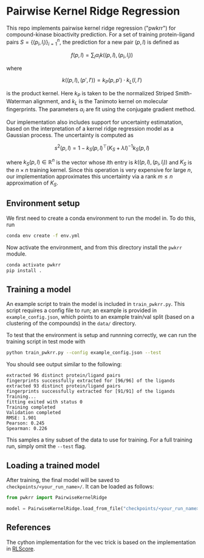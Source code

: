 # Pairwise Kernel Ridge Regression

This repo implements pairwise kernel ridge regression ("pwkrr") for compound-kinase bioactivity prediction. For a set of training protein-ligand pairs $S = \{(p_i, l_i)\}_{i=1}^n$, the prediction for a new pair $(p,l)$ is defined as

$$
f(p, l) = \sum_i \alpha_i k((p,l), (p_i, l_i)) 
$$

where 

$$
k((p, l), (p', l')) = k_P(p, p')\cdot k_L(l, l')
$$

is the product kernel. Here $k_P$ is taken to be the normalized Striped Smith-Waterman alignment, and $k_L$ is the Tanimoto kernel on molecular fingerprints. The parameters $\alpha_i$ are fit using the conjugate gradient method. 

Our implementation also includes support for uncertainty estimatation, based on the interpretation of a kernel ridge regression model as a Gaussian process. The uncertainty is computed as

$$
s^2(p,l) = 1 - k_S(p, l)^\top(K_S + \lambda I)^{-1}k_S(p, l)
$$

where $k_S(p, l) \in \mathbb{R}^n$ is the vector whose $i$th entry is $k((p,l), (p_i, l_i))$ and $K_S$ is the $n\times n$ training kernel. Since this operation is very expensive for large $n$, our implementation approximates this uncertainty via a rank $m \leq n$ approximation of $K_S$.

## Environment setup

We first need to create a conda environment to run the model in. To do this, run

```bash
conda env create -f env.yml
```

Now activate the environment, and from this directory install the `pwkrr` module.

```bash
conda activate pwkrr 
pip install .
```

## Training a model

An example script to train the model is included in `train_pwkrr.py`. This script requires a config file to run; an example is provided in `example_config.json`, which points to an example train/val split (based on a clustering of the compounds) in the `data/` directory.

To test that the environment is setup and runnning correctly, we can run the training script in test mode with

```bash
python train_pwkrr.py --config example_config.json --test
```

You should see output similar to the following:

```
extracted 96 distinct protein/ligand pairs
fingerprints successfully extracted for [96/96] of the ligands
extracted 93 distinct protein/ligand pairs
fingerprints successfully extracted for [91/91] of the ligands
Training...
fitting exited with status 0
Training completed
Validation completed
RMSE: 1.901
Pearson: 0.245
Spearman: 0.226
```

This samples a tiny subset of the data to use for training. For a full training run, simply omit the `--test` flag. 

## Loading a trained model

After training, the final model will be saved to `checkpoints/<your_run_name>/`. It can be loaded as follows:

```python
from pwkrr import PairwiseKernelRidge

model = PairwiseKernelRidge.load_from_file("checkpoints/<your_run_name>/model.pkl")
```

## References

The cython implementation for the vec trick is based on the implementation in [RLScore](https://github.com/aatapa/RLScore/blob/master/rlscore/utilities/_sampled_kronecker_products.pyx).
